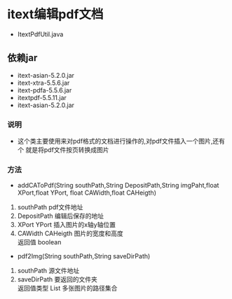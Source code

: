 # itext编辑pdf文档
* ItextPdfUtil.java
## 依赖jar
* itext-asian-5.2.0.jar
* itext-xtra-5.5.6.jar
* itext-pdfa-5.5.6.jar
* itextpdf-5.5.11.jar
* itext-asian-5.2.0.jar
### 说明
* 这个类主要使用来对pdf格式的文档进行操作的,对pdf文件插入一个图片,还有个
就是将pdf文件按页转换成图片
### 方法
* addCAToPdf(String southPath,String DepositPath,String imgPaht,float XPort,float YPort,
                                     float CAWidth,float CAHeigth)
1. southPath  pdf文件地址
2. DepositPath 编辑后保存的地址
3. XPort   YPort  插入图片的x轴y轴位置
4. CAWidth  CAHeigth  图片的宽度和高度  
返回值 boolean 
                                       
* pdf2Img(String southPath,String saveDirPath)    
1. southPath   源文件地址
2. saveDirPath 要返回的文件夹   
返回值类型  List<String>  多张图片的路径集合                                
                                       

